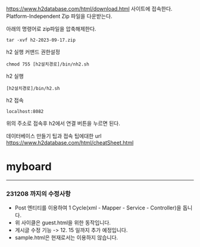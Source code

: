 
https://www.h2database.com/html/download.html 사이트에 접속한다.
Platform-Independent Zip 파일을 다운받는다.  

아래의 명령어로 zip파일을 압축해제한다.
```agsl
tar -xvf h2-2023-09-17.zip
```
h2 실행 커맨드 권한설정 
```agsl
chmod 755 [h2설치경로]/bin/nh2.sh
```
h2 실행
```agsl
[h2설치경로]/bin/h2.sh
```
h2 접속
```agsl
localhost:8082
```
위의 주소로 접속후 h2에서 연결 버튼을 누르면 된다.

데이터베이스 만들기 팁과 접속 팁에대한 url
https://www.h2database.com/html/cheatSheet.html
# myboard

--------------
### 231208 까지의 수정사항
+ Post 엔티티를 이용하여 1 Cycle(xml - Mapper - Service - Controller)을 돕니다. 
+ 위 사이클은 guest.html을 위한 동작입니다.
+ 게시글 수정 기능 -> 12. 15 일까지 추가 예정입니다.
+ sample.html은 현재로서는 이용하지 않습니다.
